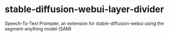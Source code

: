 # stable-diffusion-webui-layer-divider
Speech-To-Text Prompter, an extension for stable-diffusion-webui using the segment-anything model (SAM)
